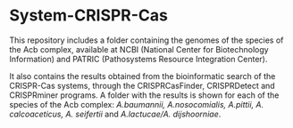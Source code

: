 # System-CRISPR-Cas

This repository includes a folder containing the genomes of the species of the Acb complex, available at NCBI (National Center for Biotechnology Information) and PATRIC (Pathosystems Resource Integration Center).

It also contains the results obtained from the bioinformatic search of the CRISPR-Cas systems, through the CRISPRCasFinder, CRISPRDetect and CRISPRminer programs. A folder with the results is shown for each of the species of the Acb complex: *A.baumannii, A.nosocomialis, A.pittii, A. calcoaceticus, A. seifertii* and *A.lactucae/A. dijshoorniae*.
